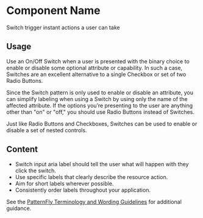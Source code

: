 # Component Name
Switch trigger instant actions a user can take

## Usage
Use an On/Off Switch when a user is presented with the binary choice to enable or disable some optional attribute or capability. In such a case, Switches are an excellent alternative to a single Checkbox or set of two Radio Buttons.

Since the Switch pattern is only used to enable or disable an attribute, you can simplify labeling when using a Switch by using only the name of the affected attribute. If the options you’re presenting to the user are anything other than "on" or "off," you should use Radio Buttons instead of Switches.

Just like Radio Buttons and Checkboxes, Switches can be used to enable or disable a set of nested controls.

## Content
* Switch input aria label should tell the user what will happen with they click the switch.
* Use specific labels that clearly describe the resource action.
* Aim for short labels wherever possible.
* Consistently order labels throughout your application.

See the [PatternFly Terminology and Wording Guidelines](http://www.patternfly.org/styles/terminology-and-wording/) for additional guidance.
